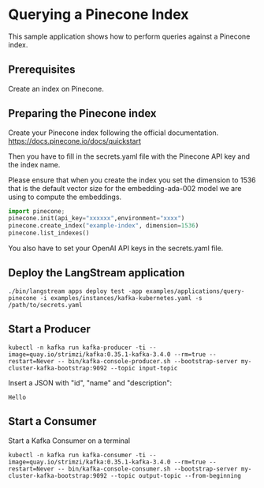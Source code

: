 # Querying a Pinecone Index

This sample application shows how to perform queries against a Pinecone index.

## Prerequisites

Create an index on Pinecone.


## Preparing the Pinecone index

Create your Pinecone index following the official documentation.
https://docs.pinecone.io/docs/quickstart


Then you have to fill in the secrets.yaml file with the Pinecone API key and the index name.

Please ensure that when you create the index you set the dimension to 1536 that is the default vector size for 
the embedding-ada-002 model we are using to compute the embeddings.

```python
import pinecone;
pinecone.init(api_key="xxxxxx",environment="xxxx")
pinecone.create_index("example-index", dimension=1536)
pinecone.list_indexes()
```

You also have to set your OpenAI API keys in the secrets.yaml file. 

## Deploy the LangStream application

```
./bin/langstream apps deploy test -app examples/applications/query-pinecone -i examples/instances/kafka-kubernetes.yaml -s /path/to/secrets.yaml
```

## Start a Producer
```
kubectl -n kafka run kafka-producer -ti --image=quay.io/strimzi/kafka:0.35.1-kafka-3.4.0 --rm=true --restart=Never -- bin/kafka-console-producer.sh --bootstrap-server my-cluster-kafka-bootstrap:9092 --topic input-topic
```

Insert a JSON with "id", "name" and "description":

```
Hello
```


## Start a Consumer

Start a Kafka Consumer on a terminal

```
kubectl -n kafka run kafka-consumer -ti --image=quay.io/strimzi/kafka:0.35.1-kafka-3.4.0 --rm=true --restart=Never -- bin/kafka-console-consumer.sh --bootstrap-server my-cluster-kafka-bootstrap:9092 --topic output-topic --from-beginning
```


